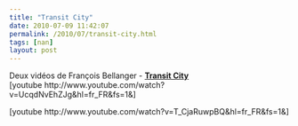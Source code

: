 ```yaml
---
title: "Transit City"
date: 2010-07-09 11:42:07
permalink: /2010/07/transit-city.html
tags: [nan]
layout: post
---
```


<p>Deux vidéos de François Bellanger - <strong><a href="http://transit-city.blogspot.com/" target="_blank">Transit City</a></strong><br />  [youtube http://www.youtube.com/watch?v=UcqdNvEhZJg&hl=fr_FR&fs=1&]</p> [youtube http://www.youtube.com/watch?v=T_CjaRuwpBQ&hl=fr_FR&fs=1&]
